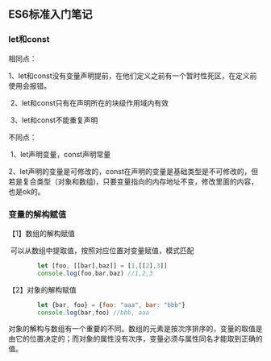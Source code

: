 

## ES6标准入门笔记

### let和const

相同点：

​	1、let和const没有变量声明提前，在他们定义之前有一个暂时性死区，在定义前使用会报错。

​    2、let和const只有在声明所在的块级作用域内有效

​	3、let和const不能重复声明

不同点：

​	1、let声明变量，const声明常量

​	2、let声明的变量是可修改的，const在声明的变量是基础类型是不可修改的，但若是复合类型（对象和数组)，只要变量指向的内存地址不变，修改里面的内容，也是ok的。





### 变量的解构赋值

【1】数组的解构赋值

​	可以从数组中提取值，按照对应位置对变量赋值，模式匹配

```js
        let [foo, [[bar],baz]] = [1,[[2],3]]
        console.log(foo,bar,baz) //1,2,3
```



【2】对象的解构赋值

```js
        let {bar, foo} = {foo: "aaa", bar: "bbb"}
        console.log(bar,foo) //bbb, aaa
```

对象的解构与数组有一个重要的不同。数组的元素是按次序排序的，变量的取值是由它的位置决定的；而对象的属性没有次序，变量必须与属性同名才能取到正确的值。

​	

